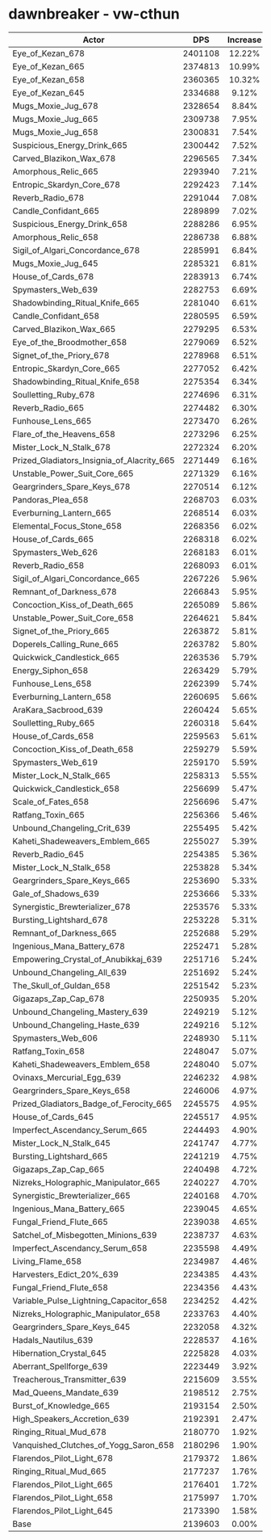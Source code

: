 # dawnbreaker - vw-cthun
| Actor | DPS | Increase |
|---|:---:|:---:|
|Eye_of_Kezan_678|2401108|12.22%|
|Eye_of_Kezan_665|2374813|10.99%|
|Eye_of_Kezan_658|2360365|10.32%|
|Eye_of_Kezan_645|2334688|9.12%|
|Mugs_Moxie_Jug_678|2328654|8.84%|
|Mugs_Moxie_Jug_665|2309738|7.95%|
|Mugs_Moxie_Jug_658|2300831|7.54%|
|Suspicious_Energy_Drink_665|2300442|7.52%|
|Carved_Blazikon_Wax_678|2296565|7.34%|
|Amorphous_Relic_665|2293940|7.21%|
|Entropic_Skardyn_Core_678|2292423|7.14%|
|Reverb_Radio_678|2291044|7.08%|
|Candle_Confidant_665|2289899|7.02%|
|Suspicious_Energy_Drink_658|2288286|6.95%|
|Amorphous_Relic_658|2286738|6.88%|
|Sigil_of_Algari_Concordance_678|2285991|6.84%|
|Mugs_Moxie_Jug_645|2285321|6.81%|
|House_of_Cards_678|2283913|6.74%|
|Spymasters_Web_639|2282753|6.69%|
|Shadowbinding_Ritual_Knife_665|2281040|6.61%|
|Candle_Confidant_658|2280595|6.59%|
|Carved_Blazikon_Wax_665|2279295|6.53%|
|Eye_of_the_Broodmother_658|2279069|6.52%|
|Signet_of_the_Priory_678|2278968|6.51%|
|Entropic_Skardyn_Core_665|2277052|6.42%|
|Shadowbinding_Ritual_Knife_658|2275354|6.34%|
|Soulletting_Ruby_678|2274696|6.31%|
|Reverb_Radio_665|2274482|6.30%|
|Funhouse_Lens_665|2273470|6.26%|
|Flare_of_the_Heavens_658|2273296|6.25%|
|Mister_Lock_N_Stalk_678|2272324|6.20%|
|Prized_Gladiators_Insignia_of_Alacrity_665|2271449|6.16%|
|Unstable_Power_Suit_Core_665|2271329|6.16%|
|Geargrinders_Spare_Keys_678|2270514|6.12%|
|Pandoras_Plea_658|2268703|6.03%|
|Everburning_Lantern_665|2268514|6.03%|
|Elemental_Focus_Stone_658|2268356|6.02%|
|House_of_Cards_665|2268318|6.02%|
|Spymasters_Web_626|2268183|6.01%|
|Reverb_Radio_658|2268093|6.01%|
|Sigil_of_Algari_Concordance_665|2267226|5.96%|
|Remnant_of_Darkness_678|2266843|5.95%|
|Concoction_Kiss_of_Death_665|2265089|5.86%|
|Unstable_Power_Suit_Core_658|2264621|5.84%|
|Signet_of_the_Priory_665|2263872|5.81%|
|Doperels_Calling_Rune_665|2263782|5.80%|
|Quickwick_Candlestick_665|2263536|5.79%|
|Energy_Siphon_658|2263429|5.79%|
|Funhouse_Lens_658|2262399|5.74%|
|Everburning_Lantern_658|2260695|5.66%|
|AraKara_Sacbrood_639|2260424|5.65%|
|Soulletting_Ruby_665|2260318|5.64%|
|House_of_Cards_658|2259563|5.61%|
|Concoction_Kiss_of_Death_658|2259279|5.59%|
|Spymasters_Web_619|2259170|5.59%|
|Mister_Lock_N_Stalk_665|2258313|5.55%|
|Quickwick_Candlestick_658|2256699|5.47%|
|Scale_of_Fates_658|2256696|5.47%|
|Ratfang_Toxin_665|2256366|5.46%|
|Unbound_Changeling_Crit_639|2255495|5.42%|
|Kaheti_Shadeweavers_Emblem_665|2255027|5.39%|
|Reverb_Radio_645|2254385|5.36%|
|Mister_Lock_N_Stalk_658|2253828|5.34%|
|Geargrinders_Spare_Keys_665|2253690|5.33%|
|Gale_of_Shadows_639|2253666|5.33%|
|Synergistic_Brewterializer_678|2253576|5.33%|
|Bursting_Lightshard_678|2253228|5.31%|
|Remnant_of_Darkness_665|2252688|5.29%|
|Ingenious_Mana_Battery_678|2252471|5.28%|
|Empowering_Crystal_of_Anubikkaj_639|2251716|5.24%|
|Unbound_Changeling_All_639|2251692|5.24%|
|The_Skull_of_Guldan_658|2251542|5.23%|
|Gigazaps_Zap_Cap_678|2250935|5.20%|
|Unbound_Changeling_Mastery_639|2249219|5.12%|
|Unbound_Changeling_Haste_639|2249216|5.12%|
|Spymasters_Web_606|2248930|5.11%|
|Ratfang_Toxin_658|2248047|5.07%|
|Kaheti_Shadeweavers_Emblem_658|2248040|5.07%|
|Ovinaxs_Mercurial_Egg_639|2246232|4.98%|
|Geargrinders_Spare_Keys_658|2246006|4.97%|
|Prized_Gladiators_Badge_of_Ferocity_665|2245575|4.95%|
|House_of_Cards_645|2245517|4.95%|
|Imperfect_Ascendancy_Serum_665|2244493|4.90%|
|Mister_Lock_N_Stalk_645|2241747|4.77%|
|Bursting_Lightshard_665|2241219|4.75%|
|Gigazaps_Zap_Cap_665|2240498|4.72%|
|Nizreks_Holographic_Manipulator_665|2240227|4.70%|
|Synergistic_Brewterializer_665|2240168|4.70%|
|Ingenious_Mana_Battery_665|2239045|4.65%|
|Fungal_Friend_Flute_665|2239038|4.65%|
|Satchel_of_Misbegotten_Minions_639|2238737|4.63%|
|Imperfect_Ascendancy_Serum_658|2235598|4.49%|
|Living_Flame_658|2234987|4.46%|
|Harvesters_Edict_20%_639|2234385|4.43%|
|Fungal_Friend_Flute_658|2234356|4.43%|
|Variable_Pulse_Lightning_Capacitor_658|2234252|4.42%|
|Nizreks_Holographic_Manipulator_658|2233763|4.40%|
|Geargrinders_Spare_Keys_645|2232058|4.32%|
|Hadals_Nautilus_639|2228537|4.16%|
|Hibernation_Crystal_645|2225828|4.03%|
|Aberrant_Spellforge_639|2223449|3.92%|
|Treacherous_Transmitter_639|2215609|3.55%|
|Mad_Queens_Mandate_639|2198512|2.75%|
|Burst_of_Knowledge_665|2193154|2.50%|
|High_Speakers_Accretion_639|2192391|2.47%|
|Ringing_Ritual_Mud_678|2180770|1.92%|
|Vanquished_Clutches_of_Yogg_Saron_658|2180296|1.90%|
|Flarendos_Pilot_Light_678|2179372|1.86%|
|Ringing_Ritual_Mud_665|2177237|1.76%|
|Flarendos_Pilot_Light_665|2176401|1.72%|
|Flarendos_Pilot_Light_658|2175997|1.70%|
|Flarendos_Pilot_Light_645|2173390|1.58%|
|Base|2139603|0.00%|
